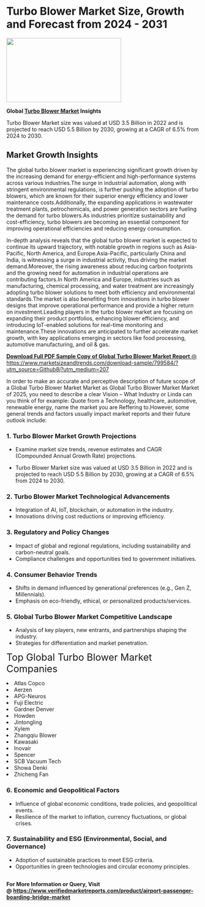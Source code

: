 <H1>Turbo Blower Market Size, Growth and Forecast from 2024 - 2031</H1><img class="aligncenter size-medium wp-image-584254" src="https://thirdeyenews.in/wp-content/uploads/2024/09/Global-Market-Research-300x168.jpeg" alt="" width="300" height="168" /><p><strong>Global&nbsp;<a href="https://www.marketsizeandtrends.com/download-sample/799584/?utm_source=Github8j?utm_medium=207">Turbo Blower Market</a> Insights</strong></p><p>Turbo Blower Market size was valued at USD 3.5 Billion in 2022 and is projected to reach USD 5.5 Billion by 2030, growing at a CAGR of 6.5% from 2024 to 2030.</p><p><h2>Market Growth Insights</h2> <p>The global turbo blower market is experiencing significant growth driven by the increasing demand for energy-efficient and high-performance systems across various industries.The surge in industrial automation, along with stringent environmental regulations, is further pushing the adoption of turbo blowers, which are known for their superior energy efficiency and lower maintenance costs.Additionally, the expanding applications in wastewater treatment plants, petrochemicals, and power generation sectors are fueling the demand for turbo blowers.As industries prioritize sustainability and cost-efficiency, turbo blowers are becoming an essential component for improving operational efficiencies and reducing energy consumption.</p> <p><a href="#"></a></p> <p>In-depth analysis reveals that the global turbo blower market is expected to continue its upward trajectory, with notable growth in regions such as Asia-Pacific, North America, and Europe.Asia-Pacific, particularly China and India, is witnessing a surge in industrial activity, thus driving the market demand.Moreover, the rising awareness about reducing carbon footprints and the growing need for automation in industrial operations are contributing factors.In North America and Europe, industries such as manufacturing, chemical processing, and water treatment are increasingly adopting turbo blower solutions to meet both efficiency and environmental standards.The market is also benefiting from innovations in turbo blower designs that improve operational performance and provide a higher return on investment.Leading players in the turbo blower market are focusing on expanding their product portfolios, enhancing blower efficiency, and introducing IoT-enabled solutions for real-time monitoring and maintenance.These innovations are anticipated to further accelerate market growth, with key applications emerging in sectors like food processing, automotive manufacturing, and oil & gas.<p><a href="#"></p><p><span class=""><strong>Download Full PDF Sample Copy of Global Turbo Blower Market Report</strong> @ <a href="https://www.marketsizeandtrends.com/download-sample/799584/?utm_source=Github8j?utm_medium=207" target="_blank">https://www.marketsizeandtrends.com/download-sample/799584/?utm_source=Github8j?utm_medium=207</a></span></p><p>In order to make an accurate and perceptive description of future scope of a Global&nbsp;Turbo Blower Market Market as Global&nbsp;Turbo Blower Market Market of 2025, you need to describe a clear Vision &ndash; What Industry or Linda can you think of for example: Quote from a Technology, healthcare, automotive, renewable energy, name the market you are Reffering to.However, some general trends and factors usually impact market reports and their future outlook include:</p><h3>1.&nbsp;<strong>Turbo Blower Market Growth Projections</strong></h3><ul><li>Examine market size trends, revenue estimates and CAGR (Compounded Annual Growth Rate) projections.</li><li><p>Turbo Blower Market size was valued at USD 3.5 Billion in 2022 and is projected to reach USD 5.5 Billion by 2030, growing at a CAGR of 6.5% from 2024 to 2030.</p></li></ul><h3>2.&nbsp;<strong>Turbo Blower Market Technological Advancements</strong></h3><ul><li>Integration of AI, IoT, blockchain, or automation in the industry.</li><li>Innovations driving cost reductions or improving efficiency.</li></ul><h3>3.&nbsp;<strong>Regulatory and Policy Changes</strong></h3><ul><li>Impact of global and regional regulations, including sustainability and carbon-neutral goals.</li><li>Compliance challenges and opportunities tied to government initiatives.</li></ul><h3>4.&nbsp;<strong>Consumer Behavior Trends</strong></h3><ul><li>Shifts in demand influenced by generational preferences (e.g., Gen Z, Millennials).</li><li>Emphasis on eco-friendly, ethical, or personalized products/services.</li></ul><h3>5.&nbsp;<strong>Global Turbo Blower Market Competitive Landscape</strong></h3><ul><li>Analysis of key players, new entrants, and partnerships shaping the industry.</li><li>Strategies for differentiation and market penetration.</li></ul><p data-pm-slice="1 1 []"><span style="color: inherit; font-family: inherit; font-size: 25px;">Top Global Turbo Blower Market Companies</span></p><div class="" data-test-id=""><p><li>Atlas Copco</li><li> Aerzen</li><li> APG-Neuros</li><li> Fuji Electric</li><li> Gardner Denver</li><li> Howden</li><li> Jintongling</li><li> Xylem</li><li> Zhangqiu Blower</li><li> Kawasaki</li><li> Inovair</li><li> Spencer</li><li> SCB Vacuum Tech</li><li> Showa Denki</li><li> Zhicheng Fan</li></p></div><h3>6.&nbsp;<strong>Economic and Geopolitical Factors</strong></h3><ul><li>Influence of global economic conditions, trade policies, and geopolitical events.</li><li>Resilience of the market to inflation, currency fluctuations, or global crises.</li></ul><h3>7.&nbsp;<strong>Sustainability and ESG (Environmental, Social, and Governance)</strong></h3><ul><li>Adoption of sustainable practices to meet ESG criteria.</li><li>Opportunities in green technologies and circular economy principles.</li></ul><h2><strong style="font-size: 14px;">For More Information or Query, Visit @&nbsp;</strong><a style="background-color: #ffffff; font-size: 14px;" href="https://www.marketsizeandtrends.com/report/turbo-blower-market/" target="_blank">https://www.verifiedmarketreports.com/product/airport-passenger-boarding-bridge-market</a></h2>